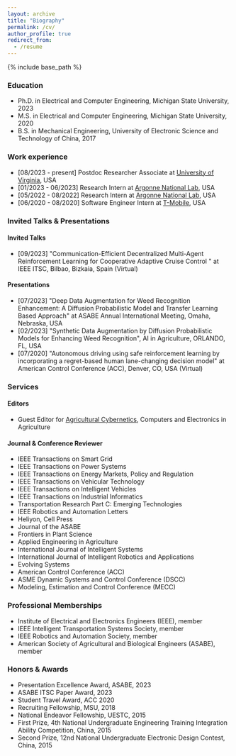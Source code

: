 ```yaml
---
layout: archive
title: "Biography"
permalink: /cv/
author_profile: true
redirect_from:
  - /resume
---
```


{% include base_path %}

### Education
- Ph.D. in Electrical and Computer Engineering, Michigan State University, 2023
- M.S. in Electrical and Computer Engineering, Michigan State University, 2020
- B.S. in Mechanical Engineering, University of Electronic Science and Technology of China, 2017


### Work experience
- [08/2023 - present] Postdoc Researcher Associate at [University of Virginia](https://www.virginia.edu/), USA
- [01/2023 - 06/2023] Research Intern at [Argonne National Lab](https://www.anl.gov/), USA
- [05/2022 - 08/2022] Research Intern at [Argonne National Lab](https://www.anl.gov/), USA
- [06/2020 - 08/2020] Software Engineer Intern at [T-Mobile](https://www.t-mobile.com/about-us), USA


### Invited Talks & Presentations
#### Invited Talks
- [09/2023] "Communication-Efficient Decentralized Multi-Agent Reinforcement Learning for Cooperative Adaptive Cruise Control " at IEEE ITSC, Bilbao, Bizkaia, Spain (Virtual)

#### Presentations
- [07/2023] "Deep Data Augmentation for Weed Recognition Enhancement: A Diffusion Probabilistic Model and Transfer Learning Based Approach" at ASABE Annual International Meeting, Omaha, Nebraska, USA
- [02/2023] "Synthetic Data Augmentation by Diffusion Probabilistic Models for Enhancing Weed Recognition", AI in Agriculture, ORLANDO, FL, USA
- [07/2020] "Autonomous driving using safe reinforcement learning by incorporating a regret-based human lane-changing decision model" at American Control Conference (ACC), Denver, CO, USA  (Virtual)

### Services
#### Editors
- Guest Editor for [Agricultural Cybernetics](https://www.sciencedirect.com/journal/computers-and-electronics-in-agriculture/special-issue/10VPBS35XNL), Computers and Electronics in Agriculture

#### Journal & Conference Reviewer
- IEEE Transactions on Smart Grid
- IEEE Transactions on Power Systems
- IEEE Transactions on Energy Markets, Policy and Regulation
- IEEE Transactions on Vehicular Technology
- IEEE Transactions on Intelligent Vehicles
- IEEE Transactions on Industrial Informatics
- Transportation Research Part C: Emerging Technologies
- IEEE Robotics and Automation Letters
- Heliyon, Cell Press
- Journal of the ASABE
- Frontiers in Plant Science
- Applied Engineering in Agriculture
- International Journal of Intelligent Systems
- International Journal of Intelligent Robotics and Applications
- Evolving Systems
- American Control Conference (ACC)
- ASME Dynamic Systems and Control Conference (DSCC)
- Modeling, Estimation and Control Conference (MECC)

### Professional Memberships
- Institute of Electrical and Electronics Engineers (IEEE), member
- IEEE Intelligent Transportation Systems Society, member
- IEEE Robotics and Automation Society, member
- American Society of Agricultural and Biological Engineers (ASABE), member


### Honors & Awards
- Presentation Excellence Award, ASABE, 2023
- ASABE ITSC Paper Award, 2023
- Student Travel Award, ACC 2020
- Recruiting Fellowship, MSU, 2018
- National Endeavor Fellowship, UESTC, 2015
- First Prize, 4th National Undergraduate Engineering Training Integration Ability Competition, China, 2015
- Second Prize, 12nd National Undergraduate Electronic Design Contest, China, 2015

